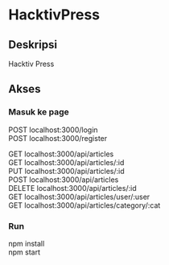 # HacktivPress

## Deskripsi
Hacktiv Press

## Akses
### Masuk ke page
POST localhost:3000/login<br/>
POST localhost:3000/register

GET localhost:3000/api/articles <br/>
GET localhost:3000/api/articles/:id<br/>
PUT localhost:3000/api/articles/:id<br/>
POST localhost:3000/api/articles<br/>
DELETE localhost:3000/api/articles/:id<br/>
GET localhost:3000/api/articles/user/:user<br/>
GET localhost:3000/api/articles/category/:cat<br/>

### Run
npm install<br/>
npm start
